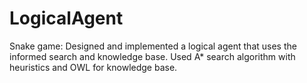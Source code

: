 LogicalAgent
============

Snake game: Designed and implemented a logical agent that uses the informed search and knowledge base. Used A* search algorithm with heuristics and OWL for knowledge base.
